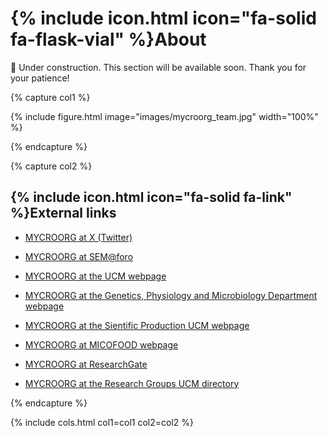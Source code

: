 
# {% include icon.html icon="fa-solid fa-flask-vial" %}About

🚧 Under construction. This section will be available soon. Thank you for your patience!

{% capture col1 %}

{% include figure.html image="images/mycroorg_team.jpg" width="100%" %}

{% endcapture %}

{% capture col2 %}

## {% include icon.html icon="fa-solid fa-link" %}External links

- [MYCROORG at X (Twitter)](https://x.com/mycroorg)

- [MYCROORG at SEM@foro](https://www.semicrobiologia.org/wp-content/uploads/2023/07/5l.-Especial-Microbiologia-de-los-Alimentos.-@mycoorg-trabajando-para-conseguir-alimentos-libres-de-micotoxinas.-SEM_75_web.pdf)

- [MYCROORG at the UCM webpage](https://www.ucm.es/hongos-y-levaduras)

- [MYCROORG at the Genetics, Physiology and Microbiology Department webpage](https://www.ucm.es/gfm/hongos-levaduras)

- [MYCROORG at the Sientific Production UCM webpage](https://produccioncientifica.ucm.es/grupos/5247/detalle)

- [MYCROORG at MICOFOOD webpage](https://micofood.es/hongos-y-levaduras-de-interes-en-agroalimentacion-facultad-de-ciencias-biologicas-universidad-complutense-de-madrid-ucm/)

- [MYCROORG at ResearchGate](https://www.researchgate.net/lab/Mycroorg-Belen-Patino)

- [MYCROORG at the Research Groups UCM directory](https://www.ucm.es/grupos/grupo/454)

{% endcapture %}

{%
  include cols.html
  col1=col1
  col2=col2
%}